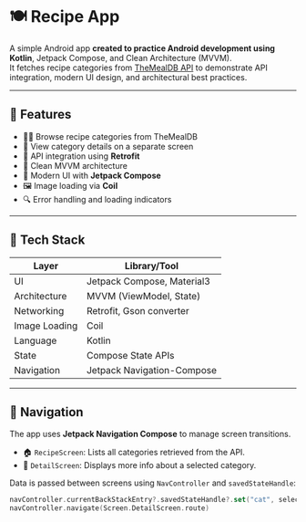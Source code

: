 # 🍽️ Recipe App

A simple Android app **created to practice Android development using Kotlin**, Jetpack Compose, and Clean Architecture (MVVM).  
It fetches recipe categories from [TheMealDB API](https://www.themealdb.com/) to demonstrate API integration, modern UI design, and architectural best practices.

---

## 🚀 Features

- 🧑‍🍳 Browse recipe categories from TheMealDB
- 📄 View category details on a separate screen
- 🔄 API integration using **Retrofit**
- 🧼 Clean MVVM architecture
- 📱 Modern UI with **Jetpack Compose**
- 🖼️ Image loading via **Coil**
- 🔍 Error handling and loading indicators

---

## 🧰 Tech Stack

| Layer         | Library/Tool                             |
|---------------|-------------------------------------------|
| UI            | Jetpack Compose, Material3               |
| Architecture  | MVVM (ViewModel, State)                  |
| Networking    | Retrofit, Gson converter                 |
| Image Loading | Coil                                     |
| Language      | Kotlin                                   |
| State         | Compose State APIs                       |
| Navigation    | Jetpack Navigation-Compose               |

---

## 🧭 Navigation

The app uses **Jetpack Navigation Compose** to manage screen transitions.

- 🏠 `RecipeScreen`: Lists all categories retrieved from the API.
- 📄 `DetailScreen`: Displays more info about a selected category.

Data is passed between screens using `NavController` and `savedStateHandle`:

```kotlin
navController.currentBackStackEntry?.savedStateHandle?.set("cat", selectedCategory)
navController.navigate(Screen.DetailScreen.route)
